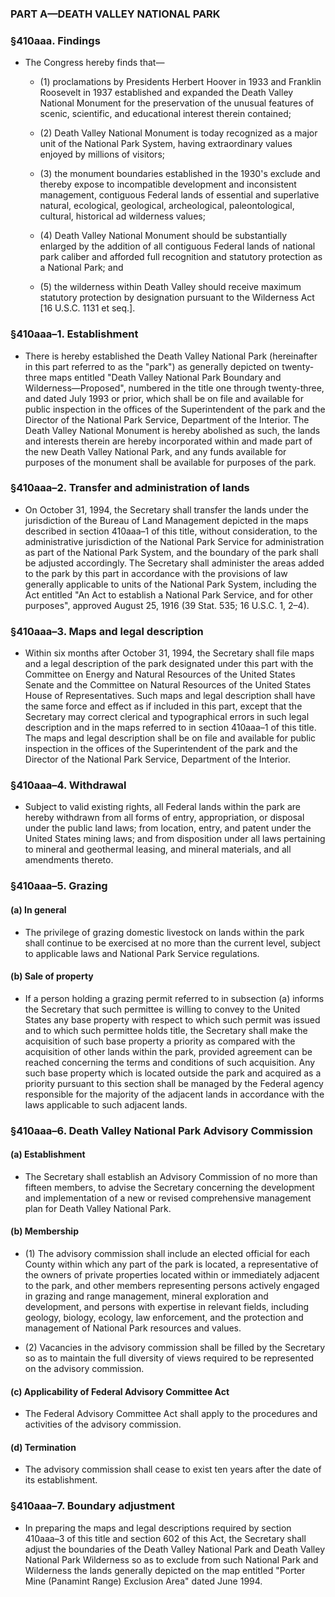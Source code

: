 ### PART A—DEATH VALLEY NATIONAL PARK

### §410aaa. Findings
* The Congress hereby finds that—

  * (1) proclamations by Presidents Herbert Hoover in 1933 and Franklin Roosevelt in 1937 established and expanded the Death Valley National Monument for the preservation of the unusual features of scenic, scientific, and educational interest therein contained;

  * (2) Death Valley National Monument is today recognized as a major unit of the National Park System, having extraordinary values enjoyed by millions of visitors;

  * (3) the monument boundaries established in the 1930's exclude and thereby expose to incompatible development and inconsistent management, contiguous Federal lands of essential and superlative natural, ecological, geological, archeological, paleontological, cultural, historical ad wilderness values;

  * (4) Death Valley National Monument should be substantially enlarged by the addition of all contiguous Federal lands of national park caliber and afforded full recognition and statutory protection as a National Park; and

  * (5) the wilderness within Death Valley should receive maximum statutory protection by designation pursuant to the Wilderness Act [16 U.S.C. 1131 et seq.].

### §410aaa–1. Establishment
* There is hereby established the Death Valley National Park (hereinafter in this part referred to as the "park") as generally depicted on twenty-three maps entitled "Death Valley National Park Boundary and Wilderness—Proposed", numbered in the title one through twenty-three, and dated July 1993 or prior, which shall be on file and available for public inspection in the offices of the Superintendent of the park and the Director of the National Park Service, Department of the Interior. The Death Valley National Monument is hereby abolished as such, the lands and interests therein are hereby incorporated within and made part of the new Death Valley National Park, and any funds available for purposes of the monument shall be available for purposes of the park.

### §410aaa–2. Transfer and administration of lands
* On October 31, 1994, the Secretary shall transfer the lands under the jurisdiction of the Bureau of Land Management depicted in the maps described in section 410aaa–1 of this title, without consideration, to the administrative jurisdiction of the National Park Service for administration as part of the National Park System, and the boundary of the park shall be adjusted accordingly. The Secretary shall administer the areas added to the park by this part in accordance with the provisions of law generally applicable to units of the National Park System, including the Act entitled "An Act to establish a National Park Service, and for other purposes", approved August 25, 1916 (39 Stat. 535; 16 U.S.C. 1, 2–4).

### §410aaa–3. Maps and legal description
* Within six months after October 31, 1994, the Secretary shall file maps and a legal description of the park designated under this part with the Committee on Energy and Natural Resources of the United States Senate and the Committee on Natural Resources of the United States House of Representatives. Such maps and legal description shall have the same force and effect as if included in this part, except that the Secretary may correct clerical and typographical errors in such legal description and in the maps referred to in section 410aaa–1 of this title. The maps and legal description shall be on file and available for public inspection in the offices of the Superintendent of the park and the Director of the National Park Service, Department of the Interior.

### §410aaa–4. Withdrawal
* Subject to valid existing rights, all Federal lands within the park are hereby withdrawn from all forms of entry, appropriation, or disposal under the public land laws; from location, entry, and patent under the United States mining laws; and from disposition under all laws pertaining to mineral and geothermal leasing, and mineral materials, and all amendments thereto.

### §410aaa–5. Grazing
#### (a) In general
* The privilege of grazing domestic livestock on lands within the park shall continue to be exercised at no more than the current level, subject to applicable laws and National Park Service regulations.

#### (b) Sale of property
* If a person holding a grazing permit referred to in subsection (a) informs the Secretary that such permittee is willing to convey to the United States any base property with respect to which such permit was issued and to which such permittee holds title, the Secretary shall make the acquisition of such base property a priority as compared with the acquisition of other lands within the park, provided agreement can be reached concerning the terms and conditions of such acquisition. Any such base property which is located outside the park and acquired as a priority pursuant to this section shall be managed by the Federal agency responsible for the majority of the adjacent lands in accordance with the laws applicable to such adjacent lands.

### §410aaa–6. Death Valley National Park Advisory Commission
#### (a) Establishment
* The Secretary shall establish an Advisory Commission of no more than fifteen members, to advise the Secretary concerning the development and implementation of a new or revised comprehensive management plan for Death Valley National Park.

#### (b) Membership
* (1) The advisory commission shall include an elected official for each County within which any part of the park is located, a representative of the owners of private properties located within or immediately adjacent to the park, and other members representing persons actively engaged in grazing and range management, mineral exploration and development, and persons with expertise in relevant fields, including geology, biology, ecology, law enforcement, and the protection and management of National Park resources and values.

* (2) Vacancies in the advisory commission shall be filled by the Secretary so as to maintain the full diversity of views required to be represented on the advisory commission.

#### (c) Applicability of Federal Advisory Committee Act
* The Federal Advisory Committee Act shall apply to the procedures and activities of the advisory commission.

#### (d) Termination
* The advisory commission shall cease to exist ten years after the date of its establishment.

### §410aaa–7. Boundary adjustment
* In preparing the maps and legal descriptions required by section 410aaa–3 of this title and section 602 of this Act, the Secretary shall adjust the boundaries of the Death Valley National Park and Death Valley National Park Wilderness so as to exclude from such National Park and Wilderness the lands generally depicted on the map entitled "Porter Mine (Panamint Range) Exclusion Area" dated June 1994.